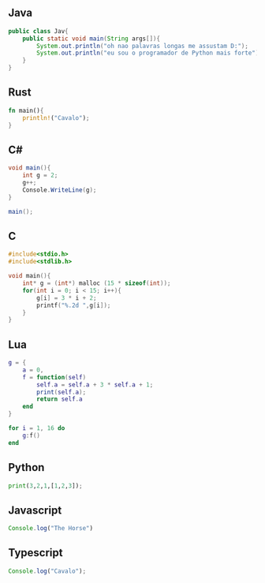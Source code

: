 ## Java
```java
public class Jav{
	public static void main(String args[]){
		System.out.println("oh nao palavras longas me assustam D:");
		System.out.println("eu sou o programador de Python mais forte");
	}
}
```
## Rust
```rust
fn main(){
	println!("Cavalo");
}
```
## C\#
```csharp
void main(){
	int g = 2;
	g++;
	Console.WriteLine(g);
}

main();
```
## C
```c
#include<stdio.h>
#include<stdlib.h>

void main(){
	int* g = (int*) malloc (15 * sizeof(int));
	for(int i = 0; i < 15; i++){
		g[i] = 3 * i + 2;
		printf("%.2d ",g[i]);
	}
}
```
## Lua
```lua
g = {
	a = 0,
	f = function(self)
		self.a = self.a + 3 * self.a + 1;
		print(self.a);
		return self.a
	end
}

for i = 1, 16 do
	g:f()
end
```
## Python
```python
print(3,2,1,[1,2,3]);
```

## Javascript
```js
Console.log("The Horse")
```
## Typescript
```ts
Console.log("Cavalo");
```